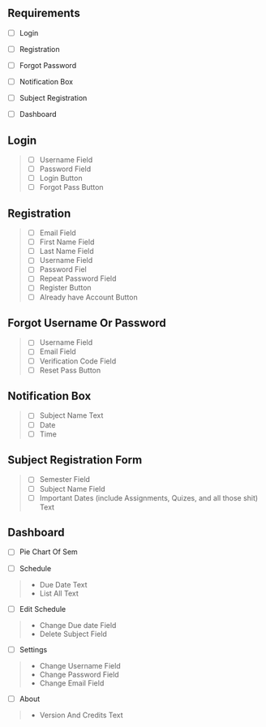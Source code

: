 ## **Requirements**
- [ ] Login
- [ ] Registration
- [ ] Forgot Password
- [ ] Notification Box
- [ ] Subject Registration
- [ ] Dashboard


## **Login**
>   - [ ] Username Field
>   - [ ] Password Field
>   - [ ] Login Button
>   - [ ] Forgot Pass Button


## **Registration**
>   - [ ] Email Field
>   - [ ] First Name Field
>   - [ ] Last Name Field
>   - [ ] Username Field
>   - [ ] Password Fiel
>   - [ ] Repeat Password Field
>   - [ ] Register Button
>   - [ ] Already have Account Button


## **Forgot Username Or Password**
>   - [ ] Username Field
>   - [ ] Email Field
>   - [ ] Verification Code Field
>   - [ ] Reset Pass Button


## **Notification Box**
>   - [ ] Subject Name Text
>   - [ ] Date
>   - [ ] Time


## **Subject Registration Form**
>   - [ ] Semester Field
>   - [ ] Subject Name Field
>   - [ ] Important Dates (include Assignments, Quizes, and all those shit) Text


## **Dashboard**
- [ ] Pie Chart Of Sem

- [ ] Schedule
>   - Due Date Text
>   - List All Text
- [ ] Edit Schedule
>   - Change Due date Field
>   - Delete Subject Field
- [ ] Settings
>   - Change Username Field
>   - Change Password Field
>   - Change Email Field
- [ ] About
>    - Version And Credits Text


